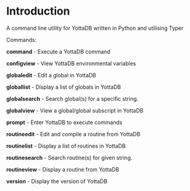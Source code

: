 # Introduction

A command line utility for YottaDB written in Python and utilising Typer

Commands:

  **command**       - Execute a YottaDB command
  
  **configview**     - View YottaDB environmental variables
  
  **globaledit**     - Edit a global in YottaDB
  
  **globallist**     - Display a list of globals in YottaDB
  
  **globalsearch**   - Search global(s) for a specific string.
  
  **globalview**    - View a global/global subscript in YottaDB
  
  **prompt**         - Enter YottaDB to execute commands
  
  **routineedit**    - Edit and compile a routine from YottaDB
  
  **routinelist**    - Display a list of routines in YottaDB
  
  **routinesearch**  - Search routine(s) for given string.
  
  **routineview**    - Display a routine from YottaDB
  
  **version**        - Display the version of YottaDB
